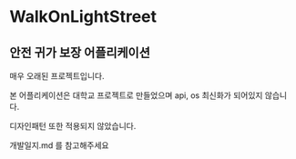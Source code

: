 # WalkOnLightStreet
안전 귀가 보장 어플리케이션
---

매우 오래된 프로젝트입니다.

본 어플리케이션은 대학교 프로젝트로 만들었으며 api, os 최신화가 되어있지 않습니다.

디자인패턴 또한 적용되지 않았습니다.

개발일지.md 를 참고해주세요
